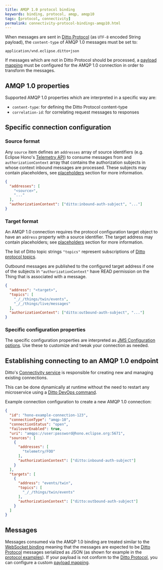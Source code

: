 ```yaml
---
title: AMQP 1.0 protocol binding
keywords: binding, protocol, amqp, amqp10
tags: [protocol, connectivity]
permalink: connectivity-protocol-bindings-amqp10.html
---
```


When messages are sent in [Ditto Protocol](protocol-overview.html) (as `UTF-8` encoded String payload), 
the `content-type` of AMQP 1.0 messages must be set to:

```
application/vnd.eclipse.ditto+json
```

If messages which are not in Ditto Protocol should be processed, a [payload mapping](connectivity-mapping.html) must
be configured for the AMQP 1.0 connection in order to transform the messages. 

## AMQP 1.0 properties

Supported AMQP 1.0 properties which are interpreted in a specific way are:

* `content-type`: for defining the Ditto Protocol content-type
* `correlation-id`: for correlating request messages to responses

## Specific connection configuration

### Source format

Any `source` item defines an `addresses` array of source identifiers (e.g. Eclipse Hono's 
[Telemetry API](https://www.eclipse.org/hono/api/telemetry-api)) to consume messages from
and `authorizationContext` array that contains the authorization subjects in whose context
inbound messages are processed. These subjects may contain placeholders, see 
[placeholders](basic-connections.html#placeholder-for-source-authorization-subjects) section for more information.

```json
{
  "addresses": [
    "<source>",
    "..."
  ],
  "authorizationContext": ["ditto:inbound-auth-subject", "..."]
}
```

### Target format

An AMQP 1.0 connection requires the protocol configuration target object to have an `address` property with a source
identifier. The target address may contain placeholders; see
[placeholders](basic-connections.html#placeholder-for-target-addresses) section for more 
information.

The list of Ditto topic strings `"topics"` represent subscriptions of
[Ditto protocol topics](protocol-specification-topic.html).

Outbound messages are published to the configured target address if one of the subjects in `"authorizationContext"`
have READ permission on the Thing that is associated with a message.

```json
{
  "address": "<target>",
  "topics": [
    "_/_/things/twin/events",
    "_/_/things/live/messages"
  ],
  "authorizationContext": ["ditto:outbound-auth-subject", "..."]
}
```

### Specific configuration properties

The specific configuration properties are interpreted as 
[JMS Configuration options](https://qpid.apache.org/releases/qpid-jms-0.34.0/docs/index.html#jms-configuration-options). 
Use these to customize and tweak your connection as needed.



## Establishing connecting to an AMQP 1.0 endpoint

Ditto's [Connectivity service](architecture-services-connectivity.html) is responsible for creating new and managing 
existing connections.

This can be done dynamically at runtime without the need to restart any microservice using a
[Ditto DevOps command](installation-operating.html#devops-commands).

Example connection configuration to create a new AMQP 1.0 connection:

```json
{
  "id": "hono-example-connection-123",
  "connectionType": "amqp-10",
  "connectionStatus": "open",
  "failoverEnabled": true,
  "uri": "amqps://user:password@hono.eclipse.org:5671",
  "sources": [
    {
      "addresses": [
        "telemetry/FOO"
      ],
      "authorizationContext": ["ditto:inbound-auth-subject"]
    }
  ],
  "targets": [
    {
      "address": "events/twin",
      "topics": [
        "_/_/things/twin/events"
      ],
      "authorizationContext": ["ditto:outbound-auth-subject"]
    }
  ]
}
```

## Messages

Messages consumed via the AMQP 1.0 binding are treated similar to the [WebSocket binding](httpapi-protocol-bindings-websocket.html)
meaning that the messages are expected to be [Ditto Protocol](protocol-overview.html) messages serialized as JSON (as 
shown for example in the [protocol examples](protocol-examples.html)). If your payload is not conform to the [Ditto
Protocol](protocol-overview.html), you can configure a custom [payload mapping](connectivity-mapping.html).
